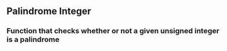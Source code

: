## Palindrome Integer

### Function that checks whether or not a given unsigned integer is a palindrome